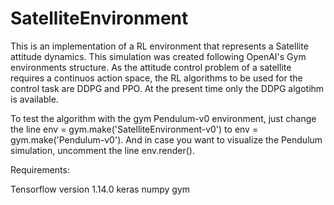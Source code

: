 # SatelliteEnvironment

This is an implementation of a RL environment that represents a Satellite attitude dynamics. This simulation was created following OpenAI's Gym environments structure. As the attitude control problem of a satellite requires a continuos action space, the RL algorithms to be used for the control task are DDPG and PPO. At the present time only the DDPG algotihm is available.

To test the algorithm with the gym Pendulum-v0 environment, just change the line env = gym.make('SatelliteEnvironment-v0') to env = gym.make('Pendulum-v0'). And in case you want to visualize the Pendulum simulation, uncomment the line env.render().

Requirements:

Tensorflow version 1.14.0
keras
numpy
gym
